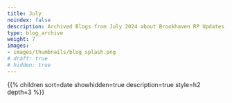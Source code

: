 ```yaml
---
title: July
noindex: false
description: Archived Blogs from July 2024 about Brookhaven RP Updates, exciting news, and new findings
type: blog_archive
weight: 7
images:
- images/thumbnails/blog_splash.png
# draft: true
# hidden: true
---
```




{{% children sort=date showhidden=true description=true style=h2  depth=3 %}}
